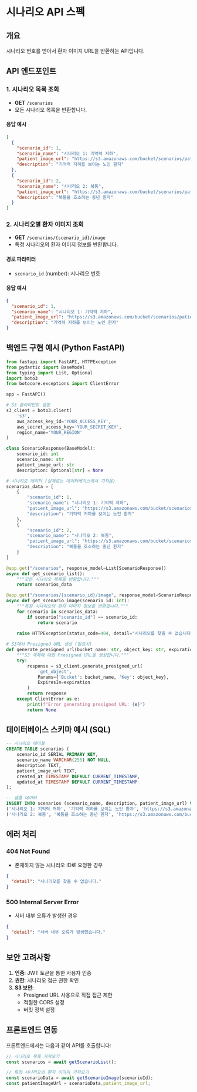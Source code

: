 # 시나리오 API 스펙

## 개요
시나리오 번호를 받아서 환자 이미지 URL을 반환하는 API입니다.

## API 엔드포인트

### 1. 시나리오 목록 조회
- **GET** `/scenarios`
- 모든 시나리오 목록을 반환합니다.

#### 응답 예시
```json
[
  {
    "scenario_id": 1,
    "scenario_name": "시나리오 1: 기억력 저하",
    "patient_image_url": "https://s3.amazonaws.com/bucket/scenarios/patient_1.jpg",
    "description": "기억력 저하를 보이는 노인 환자"
  },
  {
    "scenario_id": 2,
    "scenario_name": "시나리오 2: 복통",
    "patient_image_url": "https://s3.amazonaws.com/bucket/scenarios/patient_2.jpg",
    "description": "복통을 호소하는 중년 환자"
  }
]
```

### 2. 시나리오별 환자 이미지 조회
- **GET** `/scenarios/{scenario_id}/image`
- 특정 시나리오의 환자 이미지 정보를 반환합니다.

#### 경로 파라미터
- `scenario_id` (number): 시나리오 번호

#### 응답 예시
```json
{
  "scenario_id": 1,
  "scenario_name": "시나리오 1: 기억력 저하",
  "patient_image_url": "https://s3.amazonaws.com/bucket/scenarios/patient_1.jpg",
  "description": "기억력 저하를 보이는 노인 환자"
}
```

## 백엔드 구현 예시 (Python FastAPI)

```python
from fastapi import FastAPI, HTTPException
from pydantic import BaseModel
from typing import List, Optional
import boto3
from botocore.exceptions import ClientError

app = FastAPI()

# S3 클라이언트 설정
s3_client = boto3.client(
    's3',
    aws_access_key_id='YOUR_ACCESS_KEY',
    aws_secret_access_key='YOUR_SECRET_KEY',
    region_name='YOUR_REGION'
)

class ScenarioResponse(BaseModel):
    scenario_id: int
    scenario_name: str
    patient_image_url: str
    description: Optional[str] = None

# 시나리오 데이터 (실제로는 데이터베이스에서 가져옴)
scenarios_data = [
    {
        "scenario_id": 1,
        "scenario_name": "시나리오 1: 기억력 저하",
        "patient_image_url": "https://s3.amazonaws.com/bucket/scenarios/patient_1.jpg",
        "description": "기억력 저하를 보이는 노인 환자"
    },
    {
        "scenario_id": 2,
        "scenario_name": "시나리오 2: 복통",
        "patient_image_url": "https://s3.amazonaws.com/bucket/scenarios/patient_2.jpg",
        "description": "복통을 호소하는 중년 환자"
    }
]

@app.get("/scenarios", response_model=List[ScenarioResponse])
async def get_scenario_list():
    """모든 시나리오 목록을 반환합니다."""
    return scenarios_data

@app.get("/scenarios/{scenario_id}/image", response_model=ScenarioResponse)
async def get_scenario_image(scenario_id: int):
    """특정 시나리오의 환자 이미지 정보를 반환합니다."""
    for scenario in scenarios_data:
        if scenario["scenario_id"] == scenario_id:
            return scenario
    
    raise HTTPException(status_code=404, detail="시나리오를 찾을 수 없습니다.")

# S3에서 Presigned URL 생성 (필요시)
def generate_presigned_url(bucket_name: str, object_key: str, expiration: int = 3600):
    """S3 객체에 대한 Presigned URL을 생성합니다."""
    try:
        response = s3_client.generate_presigned_url(
            'get_object',
            Params={'Bucket': bucket_name, 'Key': object_key},
            ExpiresIn=expiration
        )
        return response
    except ClientError as e:
        print(f"Error generating presigned URL: {e}")
        return None
```

## 데이터베이스 스키마 예시 (SQL)

```sql
-- 시나리오 테이블
CREATE TABLE scenarios (
    scenario_id SERIAL PRIMARY KEY,
    scenario_name VARCHAR(255) NOT NULL,
    description TEXT,
    patient_image_url TEXT,
    created_at TIMESTAMP DEFAULT CURRENT_TIMESTAMP,
    updated_at TIMESTAMP DEFAULT CURRENT_TIMESTAMP
);

-- 샘플 데이터
INSERT INTO scenarios (scenario_name, description, patient_image_url) VALUES
('시나리오 1: 기억력 저하', '기억력 저하를 보이는 노인 환자', 'https://s3.amazonaws.com/bucket/scenarios/patient_1.jpg'),
('시나리오 2: 복통', '복통을 호소하는 중년 환자', 'https://s3.amazonaws.com/bucket/scenarios/patient_2.jpg');
```

## 에러 처리

### 404 Not Found
- 존재하지 않는 시나리오 ID로 요청한 경우

```json
{
  "detail": "시나리오를 찾을 수 없습니다."
}
```

### 500 Internal Server Error
- 서버 내부 오류가 발생한 경우

```json
{
  "detail": "서버 내부 오류가 발생했습니다."
}
```

## 보안 고려사항

1. **인증**: JWT 토큰을 통한 사용자 인증
2. **권한**: 시나리오 접근 권한 확인
3. **S3 보안**: 
   - Presigned URL 사용으로 직접 접근 제한
   - 적절한 CORS 설정
   - 버킷 정책 설정

## 프론트엔드 연동

프론트엔드에서는 다음과 같이 API를 호출합니다:

```typescript
// 시나리오 목록 가져오기
const scenarios = await getScenarioList();

// 특정 시나리오의 환자 이미지 가져오기
const scenarioData = await getScenarioImage(scenarioId);
const patientImageUrl = scenarioData.patient_image_url;
```
